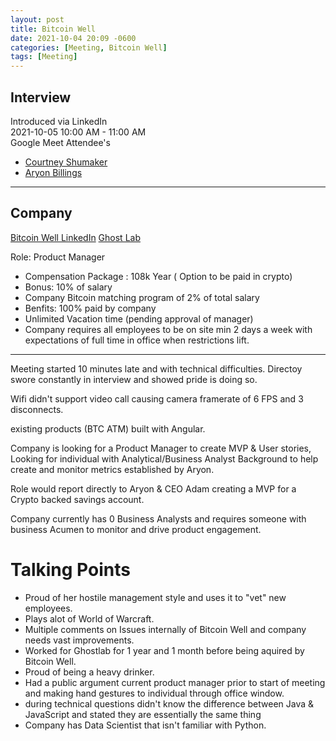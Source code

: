 ```yaml
---
layout: post
title: Bitcoin Well
date: 2021-10-04 20:09 -0600
categories: [Meeting, Bitcoin Well]
tags: [Meeting]
---
```


## Interview
Introduced via LinkedIn  
2021-10-05 10:00 AM - 11:00 AM  
Google Meet
Attendee's   
- [Courtney Shumaker](https://www.linkedin.com/in/courtney-schumaker-0276488a/)
- [Aryon Billings](https://www.linkedin.com/in/aryon-billings-936681187/)

___
## Company
[Bitcoin Well LinkedIn](https://www.linkedin.com/company/bitcoinwell/)
[Ghost Lab](https://www.linkedin.com/company/ghostlab-inc/)

Role: Product Manager 
- Compensation Package : 108k Year ( Option to be paid in crypto)  
- Bonus: 10% of salary  
- Company Bitcoin matching program of 2% of total salary  
- Benfits: 100% paid by company
- Unlimited Vacation time (pending approval of manager)  
- Company requires all employees to be on site min 2 days a week with expectations of full time in office when restrictions lift.  

____

Meeting started 10 minutes late and with technical difficulties.
Directoy swore constantly in interview and showed pride is doing so.

Wifi didn't support video call causing camera framerate of 6 FPS and 3 disconnects.  

existing products (BTC ATM) built with Angular.

Company is looking for a Product Manager to create MVP & User stories, Looking for individual with Analytical/Business Analyst Background to help create and monitor metrics established by Aryon.

Role would report directly to  Aryon & CEO Adam creating a MVP for a Crypto backed savings account.

Company currently has 0 Business Analysts and requires someone with business Acumen to monitor and drive product engagement.


# Talking Points

- Proud of her hostile management style and uses it to "vet" new employees.  
- Plays alot of World of Warcraft.
- Multiple comments on Issues internally of Bitcoin Well and company needs vast improvements.    
- Worked for Ghostlab for 1 year and 1 month before being aquired by Bitcoin Well.
- Proud of being a heavy drinker.
- Had a public argument current product manager prior to start of meeting and making hand gestures to individual through office window.
- during technical questions didn't know the difference between Java & JavaScript and stated they are essentially the same thing
- Company has Data Scientist that isn't familiar with Python.



